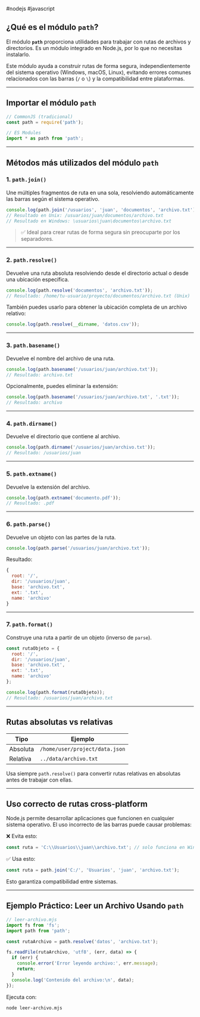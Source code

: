 #nodejs #javascript 

## ¿Qué es el módulo `path`?

El módulo **`path`** proporciona utilidades para trabajar con rutas de archivos y directorios. Es un módulo integrado en Node.js, por lo que no necesitas instalarlo.

Este módulo ayuda a construir rutas de forma segura, independientemente del sistema operativo (Windows, macOS, Linux), evitando errores comunes relacionados con las barras (`/` o `\`) y la compatibilidad entre plataformas.

---

## Importar el módulo `path`

```javascript
// CommonJS (tradicional)
const path = require('path');

// ES Modules
import * as path from 'path';
```

---

## Métodos más utilizados del módulo `path`

### 1. `path.join()`

Une múltiples fragmentos de ruta en una sola, resolviendo automáticamente las barras según el sistema operativo.

```javascript
console.log(path.join('/usuarios', 'juan', 'documentos', 'archivo.txt'));
// Resultado en Unix: /usuarios/juan/documentos/archivo.txt
// Resultado en Windows: \usuarios\juan\documentos\archivo.txt
```

> ✅ Ideal para crear rutas de forma segura sin preocuparte por los separadores.

---

### 2. `path.resolve()`

Devuelve una ruta absoluta resolviendo desde el directorio actual o desde una ubicación específica.

```javascript
console.log(path.resolve('documentos', 'archivo.txt'));
// Resultado: /home/tu-usuario/proyecto/documentos/archivo.txt (Unix)
```

También puedes usarlo para obtener la ubicación completa de un archivo relativo:

```javascript
console.log(path.resolve(__dirname, 'datos.csv'));
```

---

### 3. `path.basename()`

Devuelve el nombre del archivo de una ruta.

```javascript
console.log(path.basename('/usuarios/juan/archivo.txt')); 
// Resultado: archivo.txt
```

Opcionalmente, puedes eliminar la extensión:

```javascript
console.log(path.basename('/usuarios/juan/archivo.txt', '.txt'));
// Resultado: archivo
```

---

### 4. `path.dirname()`

Devuelve el directorio que contiene al archivo.

```javascript
console.log(path.dirname('/usuarios/juan/archivo.txt'));
// Resultado: /usuarios/juan
```

---

### 5. `path.extname()`

Devuelve la extensión del archivo.

```javascript
console.log(path.extname('documento.pdf')); 
// Resultado: .pdf
```

---

### 6. `path.parse()`

Devuelve un objeto con las partes de la ruta.

```javascript
console.log(path.parse('/usuarios/juan/archivo.txt'));
```

Resultado:
```javascript
{
  root: '/',
  dir: '/usuarios/juan',
  base: 'archivo.txt',
  ext: '.txt',
  name: 'archivo'
}
```

---

### 7. `path.format()`

Construye una ruta a partir de un objeto (inverso de `parse`).

```javascript
const rutaObjeto = {
  root: '/',
  dir: '/usuarios/juan',
  base: 'archivo.txt',
  ext: '.txt',
  name: 'archivo'
};

console.log(path.format(rutaObjeto));
// Resultado: /usuarios/juan/archivo.txt
```

---

## Rutas absolutas vs relativas

| Tipo         | Ejemplo                                      |
|--------------|----------------------------------------------|
| Absoluta     | `/home/user/project/data.json`               |
| Relativa     | `../data/archivo.txt`                        |

Usa siempre `path.resolve()` para convertir rutas relativas en absolutas antes de trabajar con ellas.

---

## Uso correcto de rutas cross-platform

Node.js permite desarrollar aplicaciones que funcionen en cualquier sistema operativo. El uso incorrecto de las barras puede causar problemas:

❌ Evita esto:
```javascript
const ruta = 'C:\\Usuarios\\juan\\archivo.txt'; // solo funciona en Windows
```

✅ Usa esto:
```javascript
const ruta = path.join('C:/', 'Usuarios', 'juan', 'archivo.txt');
```

Esto garantiza compatibilidad entre sistemas.

---

## Ejemplo Práctico: Leer un Archivo Usando `path`

```javascript
// leer-archivo.mjs
import fs from 'fs';
import path from 'path';

const rutaArchivo = path.resolve('datos', 'archivo.txt');

fs.readFile(rutaArchivo, 'utf8', (err, data) => {
  if (err) {
    console.error('Error leyendo archivo:', err.message);
    return;
  }
  console.log('Contenido del archivo:\n', data);
});
```

Ejecuta con:
```bash
node leer-archivo.mjs
```
